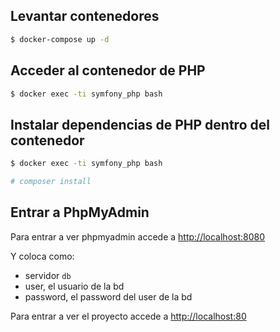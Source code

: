## Levantar contenedores

```bash
$ docker-compose up -d
```

## Acceder al contenedor de PHP

```bash
$ docker exec -ti symfony_php bash
```

## Instalar dependencias de PHP dentro del contenedor

```bash
$ docker exec -ti symfony_php bash

# composer install
```

## Entrar a PhpMyAdmin

Para entrar a ver phpmyadmin accede a [http://localhost:8080](http://localhost:8080)

Y coloca como:
* servidor `db`
* user, el usuario de la bd
* password, el password del user de la bd

Para entrar a ver el proyecto accede a [http://localhost:80](http://localhost:80)